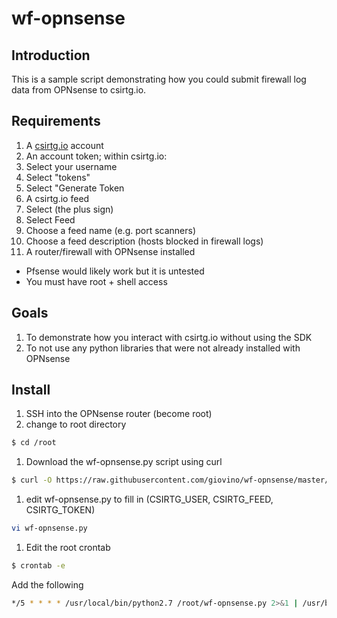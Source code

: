 # wf-opnsense

## Introduction

This is a sample script demonstrating how you could submit firewall log data from OPNsense to csirtg.io.

## Requirements

1. A [csirtg.io](https://csirtg.io/) account
1. An account token; within csirtg.io:
  1. Select your username
  1. Select "tokens"
  1. Select "Generate Token
1. A csirtg.io feed
  1. Select (the plus sign)
  1. Select Feed
  1. Choose a feed name (e.g. port scanners)
  1. Choose a feed description (hosts blocked in firewall logs)
1. A router/firewall with OPNsense installed
 * Pfsense would likely work but it is untested
 * You must have root + shell access

## Goals

1. To demonstrate how you interact with csirtg.io without using the SDK
1. To not use any python libraries that were not already installed with OPNsense

## Install
1. SSH into the OPNsense router (become root)
1. change to root directory

 ```bash
$ cd /root
 ```
1. Download the wf-opnsense.py script using curl

 ```bash 
$ curl -O https://raw.githubusercontent.com/giovino/wf-opnsense/master/wf-opnsense.py
 ```
1. edit wf-opnsense.py to fill in (CSIRTG_USER, CSIRTG_FEED, CSIRTG_TOKEN)

 ```bash
vi wf-opnsense.py
 ```
1. Edit the root crontab

 ```bash
$ crontab -e
 ```
Add the following

 ```bash
*/5 * * * * /usr/local/bin/python2.7 /root/wf-opnsense.py 2>&1 | /usr/bin/logger -t csirtg.io
  ```
